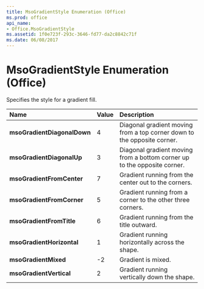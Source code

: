 ```yaml
---
title: MsoGradientStyle Enumeration (Office)
ms.prod: office
api_name:
- Office.MsoGradientStyle
ms.assetid: 1f0e723f-293c-3646-fd77-da2c8842c71f
ms.date: 06/08/2017
---
```



# MsoGradientStyle Enumeration (Office)

Specifies the style for a gradient fill.



|Name|Value|Description|
|:-----|:-----|:-----|
|**msoGradientDiagonalDown**|4|Diagonal gradient moving from a top corner down to the opposite corner.|
|**msoGradientDiagonalUp**|3|Diagonal gradient moving from a bottom corner up to the opposite corner.|
|**msoGradientFromCenter**|7|Gradient running from the center out to the corners.|
|**msoGradientFromCorner**|5|Gradient running from a corner to the other three corners.|
|**msoGradientFromTitle**|6|Gradient running from the title outward.|
|**msoGradientHorizontal**|1|Gradient running horizontally across the shape.|
|**msoGradientMixed**|-2|Gradient is mixed.|
|**msoGradientVertical**|2|Gradient running vertically down the shape.|

